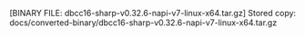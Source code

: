 [BINARY FILE: dbcc16-sharp-v0.32.6-napi-v7-linux-x64.tar.gz]
Stored copy: docs/converted-binary/dbcc16-sharp-v0.32.6-napi-v7-linux-x64.tar.gz
